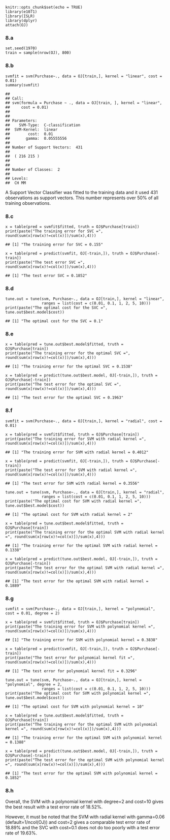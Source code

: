     knitr::opts_chunk$set(echo = TRUE)
    library(e1071)
    library(ISLR)
    library(dplyr)
    attach(OJ)

### 8.a

    set.seed(1970)
    train = sample(nrow(OJ), 800)

### 8.b

    svmfit = svm(Purchase~., data = OJ[train,], kernel = "linear", cost = 0.01)
    summary(svmfit)

    ## 
    ## Call:
    ## svm(formula = Purchase ~ ., data = OJ[train, ], kernel = "linear", 
    ##     cost = 0.01)
    ## 
    ## 
    ## Parameters:
    ##    SVM-Type:  C-classification 
    ##  SVM-Kernel:  linear 
    ##        cost:  0.01 
    ##       gamma:  0.05555556 
    ## 
    ## Number of Support Vectors:  431
    ## 
    ##  ( 216 215 )
    ## 
    ## 
    ## Number of Classes:  2 
    ## 
    ## Levels: 
    ##  CH MM

A Support Vector Classifier was fitted to the training data and it used
431 observations as support vectors. This number represents over 50% of
all training observations.

### 8.c

    x = table(pred = svmfit$fitted, truth = OJ$Purchase[train])
    print(paste("The training error for SVC =", round(sum(x[row(x)!=col(x)])/sum(x),4)))

    ## [1] "The training error for SVC = 0.155"

    x = table(pred = predict(svmfit, OJ[-train,]), truth = OJ$Purchase[-train])
    print(paste("The test error SVC =", round(sum(x[row(x)!=col(x)])/sum(x),4)))

    ## [1] "The test error SVC = 0.1852"

### 8.d

    tune.out = tune(svm, Purchase~., data = OJ[train,], kernel = "linear",
                    ranges = list(cost = c(0.01, 0.1, 1, 2, 5, 10)))
    print(paste("The optimal cost for the SVC =", tune.out$best.model$cost))

    ## [1] "The optimal cost for the SVC = 0.1"

### 8.e

    x = table(pred = tune.out$best.model$fitted, truth = OJ$Purchase[train])
    print(paste("The training error for the optimal SVC =", round(sum(x[row(x)!=col(x)])/sum(x),4)))

    ## [1] "The training error for the optimal SVC = 0.1538"

    x = table(pred = predict(tune.out$best.model, OJ[-train,]), truth = OJ$Purchase[-train])
    print(paste("The test error for the optimal SVC =", round(sum(x[row(x)!=col(x)])/sum(x),4)))

    ## [1] "The test error for the optimal SVC = 0.1963"

### 8.f

    svmfit = svm(Purchase~., data = OJ[train,], kernel = "radial", cost = 0.01)

    x = table(pred = svmfit$fitted, truth = OJ$Purchase[train])
    print(paste("The training error for SVM with radial kernel =", round(sum(x[row(x)!=col(x)])/sum(x),4)))

    ## [1] "The training error for SVM with radial kernel = 0.4012"

    x = table(pred = predict(svmfit, OJ[-train,]), truth = OJ$Purchase[-train])
    print(paste("The test error for SVM with radial kernel =", round(sum(x[row(x)!=col(x)])/sum(x),4)))

    ## [1] "The test error for SVM with radial kernel = 0.3556"

    tune.out = tune(svm, Purchase~., data = OJ[train,], kernel = "radial",
                    ranges = list(cost = c(0.01, 0.1, 1, 2, 5, 10)))
    print(paste("The optimal cost for SVM with radial kernel =", tune.out$best.model$cost))

    ## [1] "The optimal cost for SVM with radial kernel = 2"

    x = table(pred = tune.out$best.model$fitted, truth = OJ$Purchase[train])
    print(paste("The training error for the optimal SVM with radial kernel =", round(sum(x[row(x)!=col(x)])/sum(x),4)))

    ## [1] "The training error for the optimal SVM with radial kernel = 0.1338"

    x = table(pred = predict(tune.out$best.model, OJ[-train,]), truth = OJ$Purchase[-train])
    print(paste("The test error for the optimal SVM with radial kernel =", round(sum(x[row(x)!=col(x)])/sum(x),4)))

    ## [1] "The test error for the optimal SVM with radial kernel = 0.1889"

### 8.g

    svmfit = svm(Purchase~., data = OJ[train,], kernel = "polynomial", cost = 0.01, degree = 2)

    x = table(pred = svmfit$fitted, truth = OJ$Purchase[train])
    print(paste("The training error for SVM with polynomial kernel =", round(sum(x[row(x)!=col(x)])/sum(x),4)))

    ## [1] "The training error for SVM with polynomial kernel = 0.3838"

    x = table(pred = predict(svmfit, OJ[-train,]), truth = OJ$Purchase[-train])
    print(paste("The test error for polynomial kernel fit =", round(sum(x[row(x)!=col(x)])/sum(x),4)))

    ## [1] "The test error for polynomial kernel fit = 0.3296"

    tune.out = tune(svm, Purchase~., data = OJ[train,], kernel = "polynomial", degree = 2,
                    ranges = list(cost = c(0.01, 0.1, 1, 2, 5, 10)))
    print(paste("The optimal cost for SVM with polynomial kernel =", tune.out$best.model$cost))

    ## [1] "The optimal cost for SVM with polynomial kernel = 10"

    x = table(pred = tune.out$best.model$fitted, truth = OJ$Purchase[train])
    print(paste("The training error for the optimal SVM with polynomial kernel =", round(sum(x[row(x)!=col(x)])/sum(x),4)))

    ## [1] "The training error for the optimal SVM with polynomial kernel = 0.1388"

    x = table(pred = predict(tune.out$best.model, OJ[-train,]), truth = OJ$Purchase[-train])
    print(paste("The test error for the optimal SVM with polynomial kernel =", round(sum(x[row(x)!=col(x)])/sum(x),4)))

    ## [1] "The test error for the optimal SVM with polynomial kernel = 0.1852"

### 8.h

Overall, the SVM with a polynomial kernel with degree=2 and cost=10
gives the best result with a test error rate of 18.52%.

However, it must be noted that the SVM with radial kernel with
gamma=0.06 (default=1/ncol(OJ)) and cost=2 gives a comparable test error
rate of 18.89% and the SVC with cost=0.1 does not do too poorly with a
test error rate of 19.63%.
